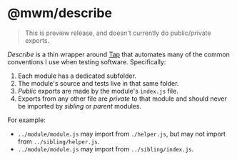 # @mwm/describe

> This is preview release, and doesn't currently do public/private exports.

_Describe_ is a thin wrapper around [Tap][01] that automates many of the common conventions I use when testing software. Specifically:

1. Each module has a dedicated subfolder.
2. The module's source and tests live in that same folder.
3. _Public_ exports are made by the module's `index.js` file.
4. Exports from any other file are _private_ to that module and should never be
   imported by _sibling_ or _parent_ modules.

For example:

- `../module/module.js` may import from `./helper.js`, but may not import from
  `../sibling/helper.js`.
- `../module/module.js` may import from `../sibling/index.js`.

[01]: https://node-tap.org/
